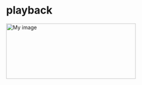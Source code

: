 # playback
<img src="https://github.com/user-attachments/assets/dbeafac7-4f45-4a70-84c7-1357114f6bac" alt="My image" width="350" height="150">

